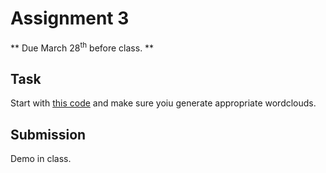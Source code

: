 # Assignment 3
** Due March 28<sup>th</sup> before class. **

## Task

Start with
[this
code](https://github.com/tejaswigowda/ame2202018/tree/master/slideshow)
and make sure yoiu generate appropriate wordclouds.

## Submission
Demo in class.
